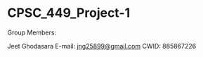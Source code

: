 # CPSC_449_Project-1

Group Members:

Jeet Ghodasara        E-mail: jng25899@gmail.com        CWID: 885867226

